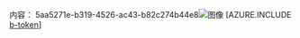 内容： 5aa5271e-b319-4526-ac43-b82c274b44e8![图像](6511775b-55b5-40ef-ad96-1aa0821a2459.png)
[AZURE.INCLUDE [b-token](d6c90e79-1fe5-4e39-8d7a-517bb1dee301.md)]

